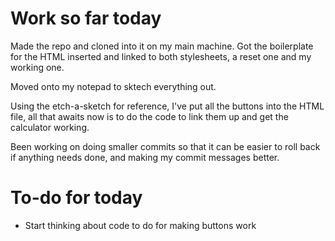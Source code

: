# Work so far today
Made the repo and cloned into it on my main machine.
Got the boilerplate for the HTML inserted and linked to both stylesheets, a reset one and my working one.


Moved onto my notepad to sktech everything out.

Using the etch-a-sketch for reference, I've put all the buttons into the HTML file, all that awaits now is to do the code to link them up and get the calculator working.

Been working on doing smaller commits so that it can be easier to roll back if anything needs done, and making my commit messages better.

# To-do for today
- Start thinking about code to do for making buttons work